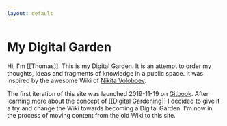 ```yaml
---
layout: default
---
```


# My Digital Garden

Hi, I'm [[Thomas]]. This is my Digital Garden. It is an attempt to order my thoughts, ideas and fragments of knowledge in a public space. It was inspired by the awesome Wiki of [Nikita Voloboev](https://wiki.nikitavoloboev.xyz/).

The first iteration of this site was launched 2019-11-19 on [Gitbook](https://www.gitbook.com/). After learning more about the concept of [[Digital Gardening]] I decided to give it a try and change the Wiki towards becoming a Digital Garden. I'm now in the process of moving content from the old Wiki to this site.

